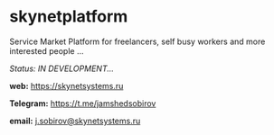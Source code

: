 # skynetplatform

Service Market Platform for freelancers, self busy workers and  more interested people ...

_Status: IN DEVELOPMENT..._


**web:** https://skynetsystems.ru

**Telegram:** https://t.me/jamshedsobirov

**email:** j.sobirov@skynetsystems.ru